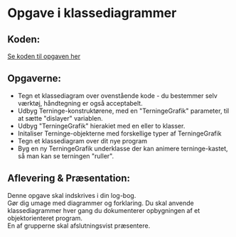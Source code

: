 # Opgave i klassediagrammer

## Koden:
[Se koden til opgaven her](forlob22_klassediagramOpgaveKode.md)

## Opgaverne:
- Tegn et klassediagram over ovenstående kode - du bestemmer selv værktøj, håndtegning er også acceptabelt.
- Udbyg Terninge-konstruktørene, med en "TerningeGrafik" parameter, til at sætte "dislayer" variablen.
- Udbyg "TerningeGrafik" hierakiet med en eller to klasser.
- Initaliser Terninge-objekterne med forskellige typer af TerningeGrafik     
- Tegn et klassediagram over dit nye program
- Byg en ny TerningeGrafik underklasse der kan animere terninge-kastet, så man kan se terningen "ruller".

## Aflevering & Præsentation:
Denne opgave skal indskrives i din log-bog.        
Gør dig umage med diagrammer og forklaring. Du skal anvende klassediagrammer hver gang du dokumenterer opbygningen af et objektorienteret program.         
En af grupperne skal afslutningsvist præsentere.   
